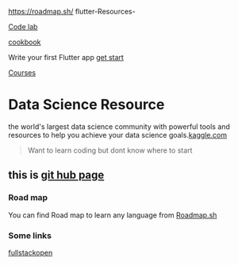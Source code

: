 https://roadmap.sh/ flutter-Resources-

[Code lab](https://codelabs.developers.google.com/codelabs/flutter-codelab-first#0)

[cookbook](https://docs.flutter.dev/cookbook)

Write your first Flutter app [get start](https://docs.flutter.dev/get-started/codelab)

[Courses](https://docs.flutter.dev/resources/courses)

# Data Science Resource
the world's largest data science community with powerful tools and resources to help you achieve your data science goals.[kaggle.com](https://www.kaggle.com/)

> Want to learn coding but dont know where to start

## this is [git hub page](https://docs.github.com/en/get-started/writing-on-github/getting-started-with-writing-and-formatting-on-github/basic-writing-and-formatting-syntax#links)


### Road map

You can find Road map to learn any language from [Roadmap.sh](https://roadmap.sh/)

### Some links 
[fullstackopen](https://fullstackopen.com/en/#course-contents)
